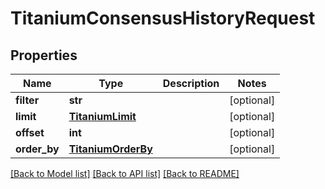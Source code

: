 # TitaniumConsensusHistoryRequest


## Properties
Name | Type | Description | Notes
------------ | ------------- | ------------- | -------------
**filter** | **str** |  | [optional] 
**limit** | [**TitaniumLimit**](TitaniumLimit.md) |  | [optional] 
**offset** | **int** |  | [optional] 
**order_by** | [**TitaniumOrderBy**](TitaniumOrderBy.md) |  | [optional] 

[[Back to Model list]](../README.md#documentation-for-models) [[Back to API list]](../README.md#documentation-for-api-endpoints) [[Back to README]](../README.md)


